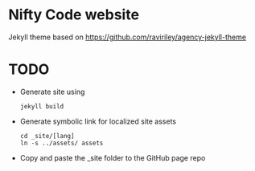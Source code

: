 # Nifty Code website

Jekyll theme based on https://github.com/raviriley/agency-jekyll-theme

# TODO

* Generate site using 

    ```
    jekyll build
    ```
* Generate symbolic link for localized site assets

    ```
    cd _site/[lang]
    ln -s ../assets/ assets
    ```
* Copy and paste the _site folder to the GitHub page repo
